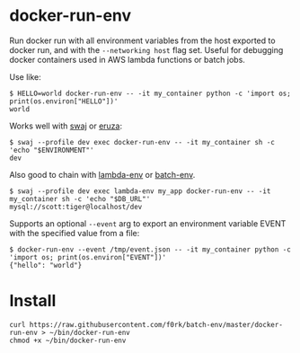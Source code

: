 docker-run-env
==============

Run docker run with all environment variables from the host exported to docker
run, and with the `--networking host` flag set. Useful for debugging docker
containers used in AWS lambda functions or batch jobs.

Use like:

```!sh
$ HELLO=world docker-run-env -- -it my_container python -c 'import os; print(os.environ["HELLO"])'
world
```

Works well with [swaj](https://github.com/f0rk/swaj) or [eruza](https://github.com/f0rk/eruza):
```!sh
$ swaj --profile dev exec docker-run-env -- -it my_container sh -c 'echo "$ENVIRONMENT"'
dev
```

Also good to chain with [lambda-env](https://github.com/f0rk/lambda-env) or [batch-env](https://github.com/f0rk/batch-env).
```!sh
$ swaj --profile dev exec lambda-env my_app docker-run-env -- -it my_container sh -c 'echo "$DB_URL"'
mysql://scott:tiger@localhost/dev
```

Supports an optional `--event` arg to export an environment variable EVENT with
the specified value from a file:
```!sh
$ docker-run-env --event /tmp/event.json -- -it my_container python -c 'import os; print(os.environ["EVENT"])'
{"hello": "world"}
```

Install
=======

```!sh
curl https://raw.githubusercontent.com/f0rk/batch-env/master/docker-run-env > ~/bin/docker-run-env
chmod +x ~/bin/docker-run-env
```
